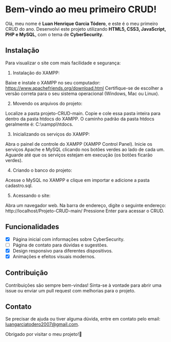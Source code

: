 # Bem-vindo ao meu primeiro CRUD!
 
Olá, meu nome é **Luan Henrique Garcia Tódero**, e este é o meu primeiro CRUD do ano. Desenvolvi este projeto utilizando  **HTML5, CSS3, JavaScript, PHP e MySQL**, com o tema de **CyberSecurity**.
 
## Instalação

Para visualizar o site com mais facilidade e segurança:
1. Instalação do XAMPP:

Baixe e instale o XAMPP no seu computador: https://www.apachefriends.org/download.html
Certifique-se de escolher a versão correta para o seu sistema operacional (Windows, Mac ou Linux).

2. Movendo os arquivos do projeto:

Localize a pasta projeto-CRUD-main.
Copie e cole essa pasta inteira para dentro da pasta htdocs do XAMPP.
O caminho padrão da pasta htdocs geralmente é: C:\xampp\htdocs.

3. Inicializando os serviços do XAMPP:

Abra o painel de controle do XAMPP (XAMPP Control Panel).
Inicie os serviços Apache e MySQL clicando nos botões verdes ao lado de cada um.
Aguarde até que os serviços estejam em execução (os botões ficarão verdes).

4. Criando o banco do projeto:

Acesse o MySQL no XAMPP e clique em importar e adicione a pasta cadastro.sql.

5. Acessando o site:

Abra um navegador web.
Na barra de endereço, digite o seguinte endereço:
http://localhost/Projeto-CRUD-main/
Pressione Enter para acessar o CRUD.


  
## Funcionalidades
 
- [x] Página inicial com informações sobre CyberSecurity.
- [ ] Página de contato para dúvidas e sugestões.
- [x] Design responsivo para diferentes dispositivos.
- [x] Animações e efeitos visuais modernos.
 
## Contribuição
 
Contribuições são sempre bem-vindas! Sinta-se à vontade para abrir uma issue ou enviar um pull request com melhorias para o projeto.
 
## Contato
 
Se precisar de ajuda ou tiver alguma dúvida, entre em contato pelo email: [luangarciatodero2007@gmail.com](mailto:seuemail@gmail.com).
 
Obrigado por visitar o meu projeto!🎩  

